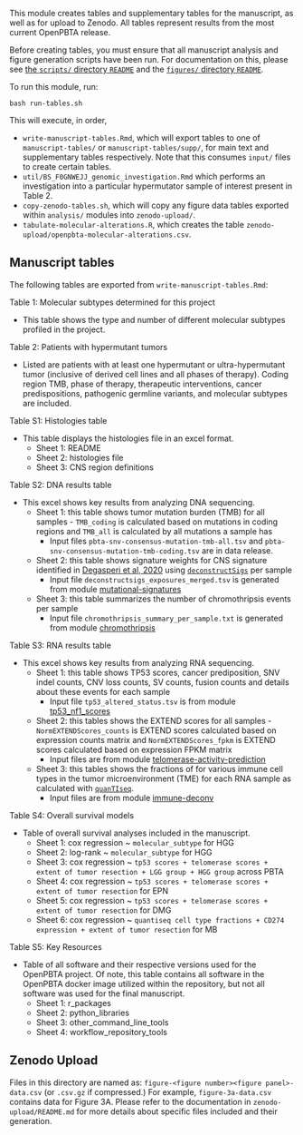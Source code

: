 This module creates tables and supplementary tables for the manuscript, as well as for upload to Zenodo.
All tables represent results from the most current OpenPBTA release.

Before creating tables, you must ensure that all manuscript analysis and figure generation scripts have been run.
For documentation on this, please see [the `scripts/` directory `README`](../scripts/README.md) and the [`figures/` directory `README`](../figures/README.md).


To run this module, run:

```
bash run-tables.sh
```

This will execute, in order,
- `write-manuscript-tables.Rmd`, which will export tables to one of `manuscript-tables/` or `manuscript-tables/supp/`, for main text and supplementary tables respectively.
Note that this consumes `input/` files to create certain tables.
- `util/BS_F0GNWEJJ_genomic_investigation.Rmd` which performs an investigation into a particular hypermutator sample of interest present in Table 2.
- `copy-zenodo-tables.sh`, which will copy any figure data tables exported within `analysis/` modules into `zenodo-upload/`.
- `tabulate-molecular-alterations.R`, which creates the table `zenodo-upload/openpbta-molecular-alterations.csv`.

## Manuscript tables

The following tables are exported from `write-manuscript-tables.Rmd`:

Table 1: Molecular subtypes determined for this project
- This table shows the type and number of different molecular subtypes profiled in the project.

Table 2: Patients with hypermutant tumors
- Listed are patients with at least one hypermutant or ultra-hypermutant tumor (inclusive of derived cell lines and all phases of therapy).
Coding region TMB, phase of therapy, therapeutic interventions, cancer predispositions, pathogenic germline variants, and molecular subtypes are included.


Table S1: Histologies table
- This table displays the histologies file in an excel format.
    - Sheet 1: README
    - Sheet 2: histologies file
    - Sheet 3: CNS region definitions

Table S2: DNA results table
- This excel shows key results from analyzing DNA sequencing.
    - Sheet 1: this table shows tumor mutation burden (TMB) for all samples - `TMB_coding` is calculated based on mutations in coding regions and `TMB_all` is calculated by all mutations a sample has
        - Input files `pbta-snv-consensus-mutation-tmb-all.tsv` and `pbta-snv-consensus-mutation-tmb-coding.tsv` are in data release.
    - Sheet 2: this table shows signature weights for CNS signature identified in [Degasperi et al, 2020](https://doi.org/10.1038/s43018-020-0027-5) using [`deconstructSigs`](https://doi.org/10.1186/s13059-016-0893-4) per sample
        - Input file `deconstructsigs_exposures_merged.tsv` is generated from module [mutational-signatures](https://github.com/AlexsLemonade/OpenPBTA-analysis/tree/master/analyses/mutational-signatures)
    - Sheet 3: this table summarizes the number of chromothripsis events per sample
        - Input file `chromothripsis_summary_per_sample.txt` is generated from module [chromothripsis](https://github.com/AlexsLemonade/OpenPBTA-analysis/tree/master/analyses/chromothripsis)

Table S3: RNA results table
- This excel shows key results from analyzing RNA sequencing.
    - Sheet 1: this table shows TP53 scores, cancer prediposition, SNV indel counts, CNV loss counts, SV counts, fusion counts and details about these events for each sample
        - Input file `tp53_altered_status.tsv` is from module [tp53_nf1_scores](https://github.com/AlexsLemonade/OpenPBTA-analysis/tree/master/analyses/tp53_nf1_score)
    - Sheet 2: this tables shows the EXTEND scores for all samples - `NormEXTENDScores_counts` is EXTEND scores calculated based on expression counts matrix and `NormEXTENDScores_fpkm` is EXTEND scores calculated based on expression FPKM matrix
        - Input files are from module [telomerase-activity-prediction](https://github.com/AlexsLemonade/OpenPBTA-analysis/tree/master/analyses/telomerase-activity-prediction)
    - Sheet 3: this tables shows the fractions of for various immune cell types in the tumor microenvironment (TME) for each RNA sample as calculated with [`quanTIseq`](https://doi.org/10.1186/s13073-019-0638-6).
        - Input files are from module [immune-deconv](https://github.com/AlexsLemonade/OpenPBTA-analysis/tree/master/analyses/immune-deconv)

Table S4: Overall survival models
- Table of overall survival analyses included in the manuscript.
    - Sheet 1: cox regression ~ `molecular_subtype` for HGG
    - Sheet 2: log-rank ~ `molecular_subtype` for HGG
    - Sheet 3: cox regression ~ `tp53 scores + telomerase scores + extent of tumor resection + LGG group + HGG group` across PBTA
    - Sheet 4: cox regression ~ `tp53 scores + telomerase scores + extent of tumor resection` for EPN
    - Sheet 5: cox regression ~ `tp53 scores + telomerase scores + extent of tumor resection` for DMG
    - Sheet 6: cox regression ~ `quantiseq cell type fractions + CD274 expression + extent of tumor resection` for MB

Table S5: Key Resources
- Table of all software and their respective versions used for the OpenPBTA project. Of note, this table contains all software in the OpenPBTA docker image utilized within the repository, but not all software was used for the final manuscript.
    - Sheet 1: r_packages
    - Sheet 2: python_libraries
    - Sheet 3: other_command_line_tools
    - Sheet 4: workflow_repository_tools


## Zenodo Upload

Files in this directory are named as: `figure-<figure number><figure panel>-data.csv` (or `.csv.gz` if compressed.)
For example, `figure-3a-data.csv` contains data for Figure 3A.
Please refer to the documentation in `zenodo-upload/README.md` for more details about specific files included and their generation.
